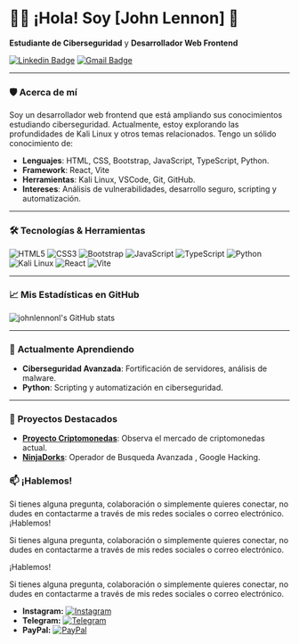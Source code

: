 # 🧑‍💻 **¡Hola! Soy [John Lennon]** 👋

**Estudiante de Ciberseguridad** y **Desarrollador Web Frontend**

[![Linkedin Badge](https://img.shields.io/badge/-LinkedIn-blue?style=flat-square&logo=Linkedin&logoColor=white&link=https://www.linkedin.com/in/yourusername/)](https://www.linkedin.com/in/john-lennon-a514a62ab/) 
[![Gmail Badge](https://img.shields.io/badge/-Email-c14438?style=flat-square&logo=Gmail&logoColor=white&link=mailto:yourmail@gmail.com)](mailto:jojopow2410@gmail.com)

---

### 🛡️ **Acerca de mí**
Soy un desarrollador web frontend que está ampliando sus conocimientos estudiando ciberseguridad. Actualmente, estoy explorando las profundidades de Kali Linux y otros temas relacionados. Tengo un sólido conocimiento de:

- **Lenguajes**: HTML, CSS, Bootstrap, JavaScript, TypeScript, Python.
- **Framework**: React, Vite
- **Herramientas**: Kali Linux, VSCode, Git, GitHub.
- **Intereses**: Análisis de vulnerabilidades, desarrollo seguro, scripting y automatización.
---

### 🛠️ **Tecnologías & Herramientas**

![HTML5](https://img.shields.io/badge/-HTML5-E34F26?style=flat&logo=html5&logoColor=white)
![CSS3](https://img.shields.io/badge/-CSS3-1572B6?style=flat&logo=css3)
![Bootstrap](https://img.shields.io/badge/-Bootstrap-563D7C?style=flat&logo=bootstrap)
![JavaScript](https://img.shields.io/badge/-JavaScript-F7DF1E?style=flat&logo=javascript&logoColor=black)
![TypeScript](https://img.shields.io/badge/-TypeScript-007ACC?style=flat&logo=typescript&logoColor=white)
![Python](https://img.shields.io/badge/-Python-3776AB?style=flat&logo=python&logoColor=white)
![Kali Linux](https://img.shields.io/badge/-Kali%20Linux-557C94?style=flat&logo=kalilinux&logoColor=white)
![React](https://img.shields.io/badge/-React-61DAFB?style=flat&logo=react&logoColor=white) 
![Vite](https://img.shields.io/badge/-Vite-EB377B?style=flat&logo=vite&logoColor=white)

---

### 📈 **Mis Estadísticas en GitHub**

![johnlennonl's GitHub stats](https://github-readme-stats.vercel.app/api?username=johnlennonl&show_icons=true&hide_border=true&count_private=true&theme=radical)

---

### 🌱 **Actualmente Aprendiendo**
- **Ciberseguridad Avanzada**: Fortificación de servidores, análisis de malware.
- **Python**: Scripting y automatización en ciberseguridad.

---

### 🔗 **Proyectos Destacados**

- **[Proyecto Criptomonedas](https://github.com/johnlennonl/cotizacionCriptomoneda)**: Observa el mercado de criptomonedas actual. 
- **[NinjaDorks](https://github.com/johnlennonl/NinjaDorks)**: Operador de Busqueda Avanzada , Google Hacking. 


### 📫 **¡Hablemos!**
Si tienes alguna pregunta, colaboración o simplemente quieres conectar, no dudes en contactarme a través de mis redes sociales o correo electrónico.
¡Hablemos!

Si tienes alguna pregunta, colaboración o simplemente quieres conectar, no dudes en contactarme a través de mis redes sociales o correo electrónico. 

¡Hablemos!

Si tienes alguna pregunta, colaboración o simplemente quieres conectar, no dudes en contactarme a través de mis redes sociales o correo electrónico.

* **Instagram:** [![Instagram](https://img.shields.io/badge/Instagram-%23E4405F?style=social&logo=instagram)](https://www.instagram.com/lennonphillips)
* **Telegram:** [![Telegram](https://img.shields.io/badge/Telegram-%230088CC?style=social&logo=telegram)](https://t.me/johnlennonl)
* **PayPal:** [![PayPal](https://img.shields.io/badge/PayPal-%23004581?style=social&logo=paypal)](https://paypal.me/jojopow2410@gmail.com)
